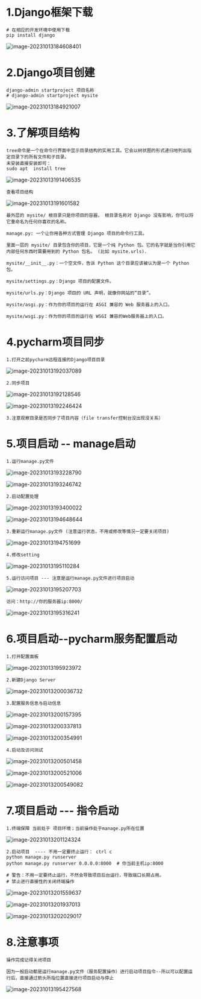# 1.Django框架下载

```shell
# 在相应的开发环境中使用下载
pip install django
```

![image-20231013184608401](./imgs/image-20231013184608401.png)

# 2.Django项目创建



```shell
django-admin startproject 项目名称
# django-admin startproject mysite
```

![image-20231013184921007](./imgs/image-20231013184921007.png)



# 3.了解项目结构

```shell
tree命令是一个在命令行界面中显示目录结构的实用工具。它会以树状图的形式递归地列出指定目录下的所有文件和子目录。
未安装直接安装即可：
sudo apt  install tree
```

![image-20231013191406535](./imgs/image-20231013191406535.png)



```
查看项目结构
```

![image-20231013191601582](./imgs/image-20231013191601582.png)

```
最外层的 mysite/ 根目录只是你项目的容器， 根目录名称对 Django 没有影响，你可以将它重命名为任何你喜欢的名称。

manage.py: 一个让你用各种方式管理 Django 项目的命令行工具。

里面一层的 mysite/ 目录包含你的项目，它是一个纯 Python 包。它的名字就是当你引用它内部任何东西时需要用到的 Python 包名。 (比如 mysite.urls).

mysite/__init__.py：一个空文件，告诉 Python 这个目录应该被认为是一个 Python 包。

mysite/settings.py：Django 项目的配置文件。

mysite/urls.py：Django 项目的 URL 声明，就像你网站的“目录”。

mysite/asgi.py：作为你的项目的运行在 ASGI 兼容的 Web 服务器上的入口。

mysite/wsgi.py：作为你的项目的运行在 WSGI 兼容的Web服务器上的入口。
```



# 4.pycharm项目同步

```
1.打开之前pycharm远程连接的Django项目目录
```

![image-20231013192037089](./imgs/image-20231013192037089.png)

```
2.同步项目
```

![image-20231013192128546](./imgs/image-20231013192128546.png)

![image-20231013192246424](./imgs/image-20231013192246424.png)

```
3.注意观察目录是否同步了项目内容（file transfer控制台没出现没关系）
```



# 5.项目启动 -- manage启动

```
1.运行manage.py文件
```

![image-20231013193228790](./imgs/image-20231013193228790.png)

![image-20231013193246742](./imgs/image-20231013193246742.png)



```
2.启动配置处理
```

![image-20231013193400022](./imgs/image-20231013193400022.png)

![image-20231013194648644](./imgs/image-20231013194648644.png)



```
3.重新运行manage.py文件 (注意运行状态，不用或修改等情况一定要关闭项目)
```

![image-20231013194751699](./imgs/image-20231013194751699.png)



```
4.修改setting
```

![image-20231013195110284](./imgs/image-20231013195110284.png)



```
5.运行访问项目 --- 注意是运行manage.py文件进行项目启动
```

![image-20231013195207703](./imgs/image-20231013195207703.png)

```
访问：http://你的服务器ip:8000/
```

![image-20231013195316241](./imgs/image-20231013195316241.png)



# 6.项目启动--pycharm服务配置启动

```
1.打开配置面板
```

![image-20231013195923972](./imgs/image-20231013195923972.png)

```
2.新建Django Server
```

![image-20231013200036732](./imgs/image-20231013200036732.png)



```
3.配置服务信息与启动信息
```

![image-20231013200157395](./imgs/image-20231013200157395.png)

![image-20231013200337813](./imgs/image-20231013200337813.png)

![image-20231013200354991](./imgs/image-20231013200354991.png)



```
4.启动及访问测试
```

![image-20231013200501458](./imgs/image-20231013200501458.png)

![image-20231013200521006](./imgs/image-20231013200521006.png)

![image-20231013200549082](./imgs/image-20231013200549082.png)



# 7.项目启动 --- 指令启动

```
1.终端保障 当前处于 项目环境；当前操作处于manage.py所在位置
```

![image-20231013201124324](./imgs/image-20231013201124324.png)

```shell
2.启动项目  ---- 不用一定要终止运行： ctrl c
python manage.py runserver 
python manage.py runserver 0.0.0.0:8000  # 你当前主机ip:8000

# 警告：不用一定要终止运行，不然会导致项目后台运行，导致端口长期占用。  
# 禁止进行直接性的关闭终端操作
```

![image-20231013201559637](./imgs/image-20231013201559637.png)

![image-20231013201937013](./imgs/image-20231013201937013.png)

![image-20231013202029017](./imgs/image-20231013202029017.png)

# 8.注意事项

```
操作完成记得关闭项目

因为一般启动都是运行manage.py文件（服务配置操作）进行启动项目指令--所以可以配置运行后，直接通过箭头所指位置直接进行项目启动与停止
```

![image-20231013195427568](./imgs/image-20231013195427568.png)









